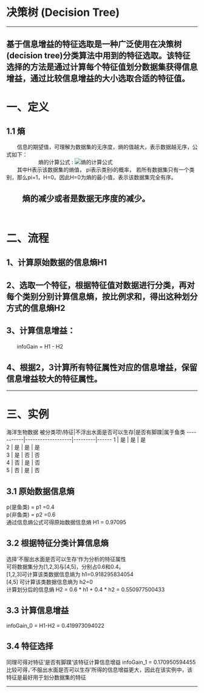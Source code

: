 决策树 (Decision Tree)
=====================
---
基于信息增益的特征选取是一种广泛使用在决策树(decision tree)分类算法中用到的特征选取。该特征选择的方法是通过计算每个特征值划分数据集获得信息增益，通过比较信息增益的大小选取合适的特征值。<br>
---
# 一、定义
## 1.1 熵

　　信息的期望值，可理解为数据集的无序度，熵的值越大，表示数据越无序，公式如下：<br>
　　　　　　熵的计算公式 : ![熵的计算公式][image-1]<br>
　　其中H表示该数据集的熵值， pi表示类别i的概率， 若所有数据集只有一个类别，那么pi=1，H=0。因此H=0为熵的最小值，表示该数据集完全有序。<br>

　　熵的减少或者是数据无序度的减少。<br> 　
---

# 二、流程
## 1、计算原始数据的信息熵H1
## 2、选取一个特征，根据特征值对数据进行分类，再对每个类别分别计算信息熵，按比例求和，得出这种划分方式的信息熵H2
## 3、计算信息增益：
　　infoGain = H1 - H2
## 4、根据2，3计算所有特征属性对应的信息增益，保留信息增益较大的特征属性。

---

# 三、实例
海洋生物数据
 被分类项\特征|不浮出水面是否可以生存|是否有脚蹼|属于鱼类
---- -------|-------------------|---------|------
	 1      |         是       |    是     |  是  
	 2      |         是       |    是     |  是  
	 3      |         是       |    否     |  否  
	 4      |         否          |    是    |  否  
	 5      |         否       |    是    |  否  

## 3.1 原始数据信息熵
p(是鱼类) = p1 =0.4 <br>
p(非鱼类) = p2 =0.6 <br>
通过信息熵公式可得原始数据信息熵 H1 = 0.97095

## 3.2 根据特征分类计算信息熵
选择’不服出水面是否可以生存’作为分析的特征属性 <br>
可将数据集分为[1,2,3]与[4,5]，分别占0.6和0.4。<br>
[1,2,3]可计算该类数据信息熵为 h1=0.918295834054 <br>
[4,5] 可计算该类数据信息熵为 h2=0 <br>
计算划分后的信息熵 H2 = 0.6 \* h1 + 0.4 \* h2 = 0.550977500433

## 3.3 计算信息增益
infoGain\_0 = H1-H2 = 0.419973094022

## 3.4 特征选择
同理可得对特征’是否有脚蹼’该特征计算信息增益 infoGain\_1 = 0.170950594455 <br>
比较可得，’不服出水面是否可以生存’所得的信息增益更大，因此在该实例中，该特征是最好用于划分数据集的特征<br>

---

[image-1]:	https://upload.wikimedia.org/math/d/b/7/db72f4463b48f5eb522c5bb92cae5028.png